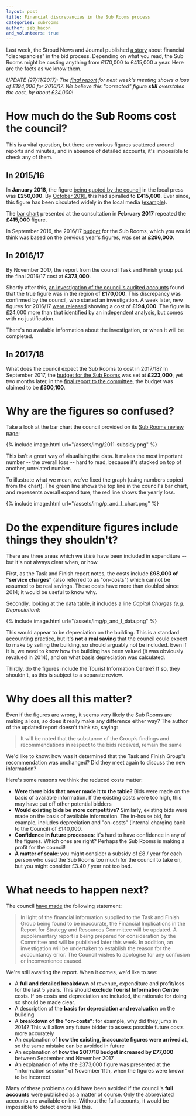 ```yaml
---
layout: post
title: Financial discrepancies in the Sub Rooms process
categories: subrooms
author: seb_bacon
and_volunteers: true
---
```


Last week, the Stroud News and Journal published [a story](http://www.stroudnewsandjournal.co.uk/news/15672935.SDC_and_the_Subs__Confirmation_of_financial____discrepancies____and_public_anger_at_lack_of_consultation_leads_to_calls_to_suspend_the_review/) about financial "discrepancies" in the bid process.  Depending on what you read, the Sub Rooms might be costing anything from £170,000 to £415,000 a year.  Here are the facts as we know them.

_UPDATE (27/11/2017): The [final report](https://www.stroud.gov.uk/media/557764/item-6-c-subscription-rooms-task-finish-group-final-report.pdf) for next week's meeting shows a loss of £194,000 for 2016/17. We believe this "corrected" figure **still** overstates the cost, by about £24,000!_

# How much do the Sub Rooms cost the council?

This is a vital question, but there are various figures scattered around reports and minutes, and in absence of detailed accounts, it's impossible to check any of them.

## In 2015/16

In **January 2016**, the figure [being quoted by the council](http://www.stroudnewsandjournal.co.uk/news/14231234.Fears_for_future_of_Stroud_s_Sub_Rooms_as_government_cuts_hit_Stroud_District_Council/) in the local press was **£250,000**. By [October 2016](https://www.stroud.gov.uk/media/208609/item-8c-asset-reviews.pdf), this had spiralled to **£415,000**. Ever since, this figure has been circulated widely in the local media ([example](http://www.stroudnewsandjournal.co.uk/news/15512560.The_history_of_Stroud_s_iconic_Subscription_Rooms/)).

The [bar chart](https://www.stroud.gov.uk/media/241237/5-year-summary-costs-graph.docx) presented at the consultation in **February 2017** repeated the **£415,000** figure.

In September 2016, the 2016/17 [budget](https://www.stroud.gov.uk/media/241587/item-7-budget-monitoring-report-2016-17-report-3.pdf) for the Sub Rooms, which you would think was based on the previous year's figures, was set at **£296,000**.

## In 2016/17

By November 2017, the report from the council Task and Finish group put the final 2016/17 cost at **£373,000**.

Shortly after this, [an investigation of the council's audited accounts](http://www.stroudnewsandjournal.co.uk/news/15672935.SDC_and_the_Subs__Confirmation_of_financial____discrepancies____and_public_anger_at_lack_of_consultation_leads_to_calls_to_suspend_the_review/) found that the true figure was in the region of **£170,000**.  This discrepancy was confirmed by the council, who started an investigation.  A week later, new figures for 2016/17 [were released](https://www.stroud.gov.uk/media/557764/item-6-c-subscription-rooms-task-finish-group-final-report.pdf) showing a cost of **£194,000**. The figure is £24,000 more than that identified by an independent analysis, but comes with no justification.

There's no available information about the investigation, or when it will be completed.

## In 2017/18

What does the council expect the Sub Rooms to cost in 2017/18? In September 2017, the [budget for the Sub Rooms](https://www.stroud.gov.uk/media/356186/item-9-budget-monitoring-report-2017-18-report-1.pdf) was set at **£223,000**, yet two months later, in the [final report to the committee](https://www.stroud.gov.uk/media/557764/item-6-c-subscription-rooms-task-finish-group-final-report.pdf), the budget was claimed to be **£300,100**.


# Why are the figures so confused?

Take a look at the bar chart the council provided on its [Sub Rooms review page](https://www.stroud.gov.uk/sport-leisure-parks/events-and-things-to-do/subscription-rooms/subrooms-review/background-information-subrooms-review):

{% include image.html url="/assets/img/2011-subsidy.png" %}

This isn't a great way of visualising the data. It makes the most important number -- the overall loss -- hard to read, because it's stacked on top of another, unrelated number.

To illustrate what we mean, we've fixed the graph (using numbers copied from the chart). The green line shows the top line in the council's bar chart, and represents overall expenditure; the red line shows the yearly loss.

{% include image.html url="/assets/img/p_and_l_chart.png" %}


# Do the expenditure figures include things they shouldn't?

There are three areas which we _think_ have been included in expenditure -- but it's not always clear when, or how.

First, as the Task and Finish report notes, the costs include **£98,000 of "service charges"** (also referred to as "on-costs") which cannot be assumed to be real savings.  These costs have more than doubled since 2014; it would be useful to know why.

Secondly, looking at the data table, it includes a line _Capital Charges (e.g. Depreciation)_:

{% include image.html url="/assets/img/p_and_l_data.png"  %}

This would appear to be depreciation on the building. This is a standard accounting practice, but it's **not a real saving** that the council could expect to make by selling the building, so should arguably not be included. Even if it is, we need to know how the building has been valued (it was obviously revalued in 2014), and on what basis depreciation was calculated.

Thirdly, do the figures include the Tourist Information Centre? If so, they shouldn't, as this is subject to a separate review.


# Why does all this matter?

Even if the figures are wrong, it seems very likely the Sub Rooms are making a loss, so does it really make any difference either way? The author of the updated report doesn't think so, saying:

> It will be noted that the substance of the Group’s findings and recommendations in respect to the bids received, remain the same

We'd like to know: how was it determined that the Task and Finish Group's recommendation was unchanged? Did they meet again to discuss the new information?

Here's some reasons we think the reduced costs matter:

* **Were there bids that never made it to the table?** Bids were made on the basis of available information. If the existing costs were too high, this may have put off other potential bidders
* **Would existing bids be more competitive?** Similarly, existing bids were made on the basis of available information. The in-house bid, for example, includes depreciation and "on-costs" (internal charging back to the Council) of £140,000.
* **Confidence in future processes**: it's hard to have confidence in any of the figures. Which ones are right? Perhaps the Sub Rooms is making a profit for the council!
* **A matter of scale**: you might consider a subsidy of £8 / year for each person who used the Sub Rooms too much for the council to take on, but you might consider £3.40 / year not too bad.


# What needs to happen next?

The council [have made](https://www.stroud.gov.uk/sport-leisure-parks/events-and-things-to-do/subscription-rooms/subrooms-review) the following statement:

> In light of the financial information supplied to the Task and Finish Group being found to be inaccurate, the Financial Implications in the Report for Strategy and Resources Committee will be updated.  A supplementary report is being prepared for consideration by the Committee and will be published later this week.  In addition, an investigation will be undertaken to establish the reason for the accountancy error.  The Council wishes to apologise for any confusion or inconvenience caused.

We're still awaiting the report. When it comes, we'd like to see:

* A **full and detailed breakdown** of revenue, expenditure and profit/loss for the last 5 years. This should **exclude Tourist Information Centre** costs. If on-costs and depreciation are included, the rationale for doing so should be made clear.
* A description of the **basis for depreciation and revaluation** on the building
* A **breakdown of the "on-costs"**: for example, why did they jump in 2014? This will allow any future bidder to assess possible future costs more accurately
* An explanation of **how the existing, inaccurate figures were arrived at**, so the same mistake can be avoided in future
* An explanation of **how the 2017/18 budget increased by £77,000** between September and November 2017
* An explanation of why the £373,000 figure was presented at the "information session" of November 11th, when the figures were known to be incorrect

Many of these problems could have been avoided if the council's **full accounts** were published as a matter of course. Only the abbreviated accounts are available online. Without the full accounts, it would be impossible to detect errors like this.
